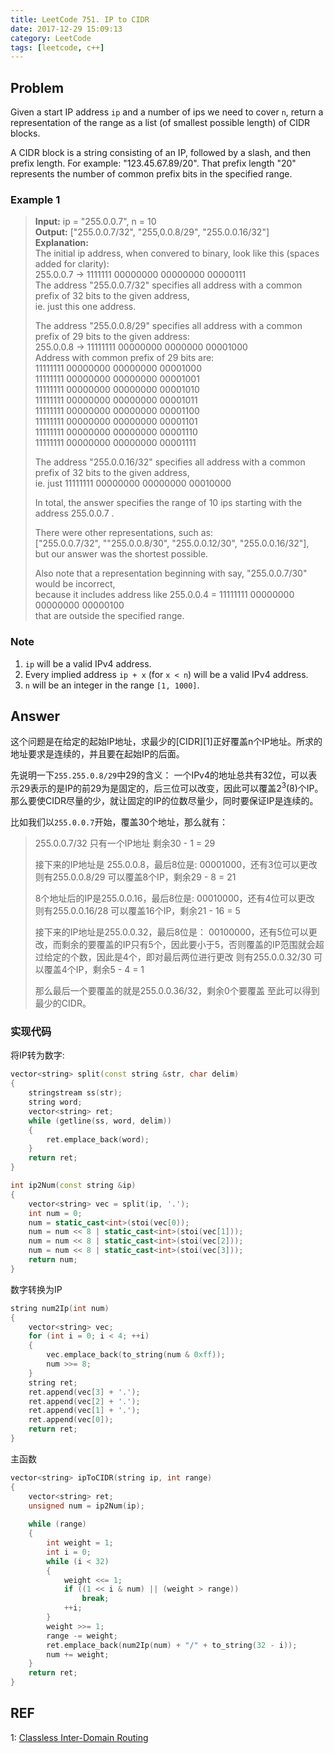 ```yaml
---
title: LeetCode 751. IP to CIDR
date: 2017-12-29 15:09:13
category: LeetCode
tags: [leetcode, c++]
---
```


## Problem
Given a start IP address `ip` and a number of ips we need to cover `n`, return a representation of the range as a list (of smallest possible length) of CIDR blocks.

A CIDR block is a string consisting of an IP, followed by a slash, and then prefix length. For example: "123.45.67.89/20". That prefix length "20" represents the number of common prefix bits in the specified range.

### Example 1

> **Input:** ip = "255.0.0.7", n = 10  
> **Output:** ["255.0.0.7/32", "255,0.0.8/29", "255.0.0.16/32"]  
> **Explanation:**  
> The initial ip address, when convered to binary, look like this (spaces added for clarity):  
> 255.0.0.7 -> 1111111 00000000 00000000 00000111  
> The address "255.0.0.7/32" specifies all address with a common prefix of 32 bits to the given address,  
> ie. just this one address.
> 
> The address "255.0.0.8/29" specifies all address with a common prefix of 29 bits to the given address:  
> 255.0.0.8 -> 11111111 00000000 0000000 00001000  
> Address with common prefix of 29 bits are:  
> 11111111 00000000 00000000 00001000  
> 11111111 00000000 00000000 00001001  
> 11111111 00000000 00000000 00001010  
> 11111111 00000000 00000000 00001011  
> 11111111 00000000 00000000 00001100  
> 11111111 00000000 00000000 00001101  
> 11111111 00000000 00000000 00001110  
> 11111111 00000000 00000000 00001111  
> 
> The address "255.0.0.16/32" specifies all address with a common prefix of 32 bits to the given address,  
> ie. just 11111111 00000000 00000000 00010000
> 
> In total, the answer specifies the range of 10 ips starting with the address 255.0.0.7 .
> 
> There were other representations, such as:  
> ["255.0.0.7/32", ""255.0.0.8/30", "255.0.0.12/30", "255.0.0.16/32"],  
> but our answer was the shortest possible.
> 
> Also note that a representation beginning with say, "255.0.0.7/30" would be incorrect,  
> because it includes address like 255.0.0.4 = 11111111 00000000 00000000 00000100  
> that are outside the specified range.

### Note

 1. `ip` will be a valid IPv4 address.
 2. Every implied address `ip + x` (for `x < n`) will be a valid IPv4 address.
 3. `n` will be an integer in the range `[1, 1000]`.


## Answer

这个问题是在给定的起始IP地址，求最少的[CIDR][1]正好覆盖n个IP地址。所求的地址要求是连续的，并且要在起始IP的后面。

先说明一下`255.255.0.8/29`中29的含义：
一个IPv4的地址总共有32位，可以表示29表示的是IP的前29为是固定的，后三位可以改变，因此可以覆盖$2^3$(8)个IP。那么要使CIDR尽量的少，就让固定的IP的位数尽量少，同时要保证IP是连续的。

比如我们以`255.0.0.7`开始，覆盖30个地址，那么就有：
> 255.0.0.7/32
> 只有一个IP地址 剩余30 - 1 = 29
> 
> 接下来的IP地址是 255.0.0.8，最后8位是: 00001000，还有3位可以更改
> 则有255.0.0.8/29 可以覆盖8个IP，剩余29 - 8 = 21
> 
> 8个地址后的IP是255.0.0.16，最后8位是: 00010000，还有4位可以更改
> 则有255.0.0.16/28 可以覆盖16个IP，剩余21 - 16 = 5
> 
> 接下来的IP地址是255.0.0.32，最后8位是： 00100000，还有5位可以更改，而剩余的要覆盖的IP只有5个，因此要小于5，否则覆盖的IP范围就会超过给定的个数，因此是4个，即对最后两位进行更改
> 则有255.0.0.32/30 可以覆盖4个IP，剩余5 - 4 = 1
> 
> 那么最后一个要覆盖的就是255.0.0.36/32，剩余0个要覆盖
> 至此可以得到最少的CIDR。

### 实现代码

将IP转为数字:

```c++
vector<string> split(const string &str, char delim)
{
    stringstream ss(str);
    string word;
    vector<string> ret;
    while (getline(ss, word, delim))
    {
        ret.emplace_back(word);
    }
    return ret;
}

int ip2Num(const string &ip)
{
    vector<string> vec = split(ip, '.');
    int num = 0;
    num = static_cast<int>(stoi(vec[0));
    num = num << 8 | static_cast<int>(stoi(vec[1]));
    num = num << 8 | static_cast<int>(stoi(vec[2]));
    num = num << 8 | static_cast<int>(stoi(vec[3]));
    return num;
}
```

数字转换为IP
```c++
string num2Ip(int num)
{
    vector<string> vec;
    for (int i = 0; i < 4; ++i)
    {
        vec.emplace_back(to_string(num & 0xff));
        num >>= 8;
    }
    string ret;
    ret.append(vec[3] + '.');
    ret.append(vec[2] + '.');
    ret.append(vec[1] + '.');
    ret.append(vec[0]);
    return ret;
}
```

主函数
```c++
vector<string> ipToCIDR(string ip, int range)
{
    vector<string> ret;
    unsigned num = ip2Num(ip);
    
    while (range)
    {
        int weight = 1;
        int i = 0;
        while (i < 32)
        {
            weight <<= 1;
            if ((1 << i & num) || (weight > range))
                break;
            ++i;
        }
        weight >>= 1;
        range -= weight;
        ret.emplace_back(num2Ip(num) + "/" + to_string(32 - i));
        num += weight;
    }
    return ret;
}
```

## REF
1: [Classless Inter-Domain Routing](https://en.wikipedia.org/wiki/Classless_Inter-Domain_Routing)